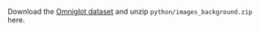
Download the [Omniglot dataset](https://github.com/brendenlake/omniglot) and unzip `python/images_background.zip` here.
